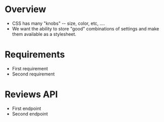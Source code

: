# Overview

* CSS has many "knobs" -- size, color, etc, ....
* We want the ability to store "good" combinations of settings and make them available as a stylesheet.

# Requirements

* First requirement
* Second requirement

# Reviews API

* First endpoint
* Second endpoint

